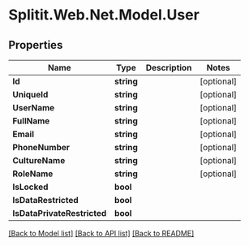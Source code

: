 # Splitit.Web.Net.Model.User

## Properties

Name | Type | Description | Notes
------------ | ------------- | ------------- | -------------
**Id** | **string** |  | [optional] 
**UniqueId** | **string** |  | [optional] 
**UserName** | **string** |  | [optional] 
**FullName** | **string** |  | [optional] 
**Email** | **string** |  | [optional] 
**PhoneNumber** | **string** |  | [optional] 
**CultureName** | **string** |  | [optional] 
**RoleName** | **string** |  | [optional] 
**IsLocked** | **bool** |  | 
**IsDataRestricted** | **bool** |  | 
**IsDataPrivateRestricted** | **bool** |  | 

[[Back to Model list]](../README.md#documentation-for-models) [[Back to API list]](../README.md#documentation-for-api-endpoints) [[Back to README]](../README.md)

